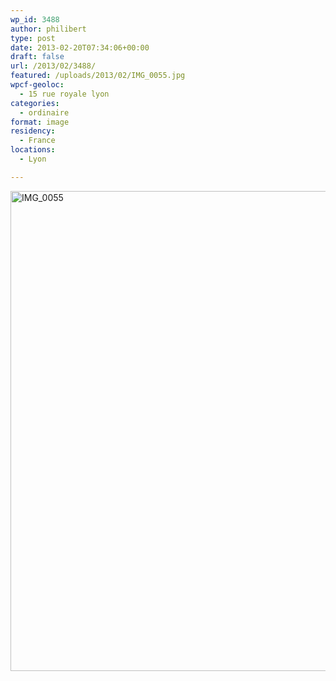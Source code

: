 ```yaml
---
wp_id: 3488
author: philibert
type: post
date: 2013-02-20T07:34:06+00:00
draft: false
url: /2013/02/3488/
featured: /uploads/2013/02/IMG_0055.jpg
wpcf-geoloc:
  - 15 rue royale lyon
categories:
  - ordinaire
format: image
residency:
  - France
locations:
  - Lyon

---
```

[<img src="/uploads/2013/02/IMG_0055-1024x768.jpg" alt="IMG_0055" width="1024" height="768" class="alignleft size-large wp-image-3489" srcset="/uploads/2013/02/IMG_0055-1024x768.jpg 1024w, /uploads/2013/02/IMG_0055-300x225.jpg 300w, /uploads/2013/02/IMG_0055-263x197.jpg 263w, /uploads/2013/02/IMG_0055-650x487.jpg 650w" sizes="(max-width: 1024px) 100vw, 1024px" />][1]

 [1]: /uploads/2013/02/IMG_0055.jpg